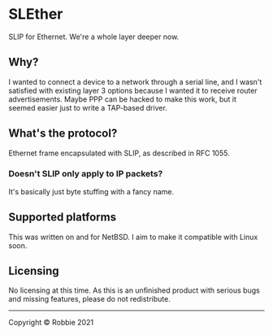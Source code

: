 # SLEther

SLIP for Ethernet. We're a whole layer deeper now.

## Why?

I wanted to connect a device to a network through a serial line, and I wasn't
satisfied with existing layer 3 options because I wanted it to receive router
advertisements. Maybe PPP can be hacked to make this work, but it seemed
easier just to write a TAP-based driver.

## What's the protocol?

Ethernet frame encapsulated with SLIP, as described in RFC 1055.

### Doesn't SLIP only apply to IP packets?

It's basically just byte stuffing with a fancy name.

## Supported platforms

This was written on and for NetBSD. I aim to make it compatible with Linux soon.

## Licensing

No licensing at this time. As this is an unfinished product with serious bugs and
missing features, please do not redistribute.

<hr>

Copyright &copy; Robbie 2021
